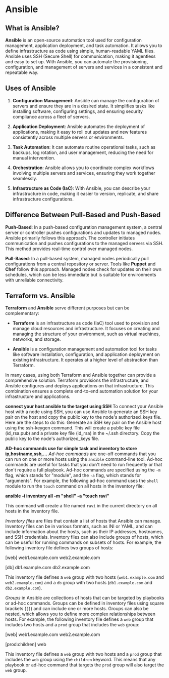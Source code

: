 # Ansible



## What is Ansible?

**Ansible** is an open-source automation tool used for configuration management, application deployment, and task automation. It allows you to define infrastructure as code using simple, human-readable YAML files. Ansible uses SSH (Secure Shell) for communication, making it agentless and easy to set up. With Ansible, you can automate the provisioning, configuration, and management of servers and services in a consistent and repeatable way.

## Uses of Ansible

1. **Configuration Management**: Ansible can manage the configuration of servers and ensure they are in a desired state. It simplifies tasks like installing software, configuring settings, and ensuring security compliance across a fleet of servers.

2. **Application Deployment**: Ansible automates the deployment of applications, making it easy to roll out updates and new features consistently across multiple servers or environments.

3. **Task Automation**: It can automate routine operational tasks, such as backups, log rotation, and user management, reducing the need for manual intervention.

4. **Orchestration**: Ansible allows you to coordinate complex workflows involving multiple servers and services, ensuring they work together seamlessly.

5. **Infrastructure as Code (IaC)**: With Ansible, you can describe your infrastructure in code, making it easier to version, replicate, and share infrastructure configurations.


## Difference Between Pull-Based and Push-Based

**Push-Based**: In a push-based configuration management system, a central server or controller pushes configurations and updates to managed nodes. Ansible primarily follows this approach. The controller initiates communication and pushes configurations to the managed servers via SSH. This method provides real-time control over managed nodes.

**Pull-Based**: In a pull-based system, managed nodes periodically pull configurations from a central repository or server. Tools like **Puppet** and **Chef** follow this approach. Managed nodes check for updates on their own schedules, which can be less immediate but is suitable for environments with unreliable connectivity.

## Terraform vs. Ansible

**Terraform** and **Ansible** serve different purposes but can be complementary:

- **Terraform** is an infrastructure as code (IaC) tool used to provision and manage cloud resources and infrastructure. It focuses on creating and managing the structure of your environment, such as virtual machines, networks, and storage.

- **Ansible** is a configuration management and automation tool for tasks like software installation, configuration, and application deployment on existing infrastructure. It operates at a higher level of abstraction than Terraform.

In many cases, using both Terraform and Ansible together can provide a comprehensive solution. Terraform provisions the infrastructure, and Ansible configures and deploys applications on that infrastructure. This combination ensures a complete end-to-end automation solution for your infrastructure and applications.




**connect your host ansible to the target using SSH**
To connect your Ansible host with a node using SSH, you can use Ansible to generate an SSH key pair on the host and copy the public key to the node's authorized_keys file. Here are the steps to do this:
Generate an SSH key pair on the Ansible host using the ssh-keygen command. This will create a public key file (id_rsa.pub) and a private key file (id_rsa) in the ~/.ssh directory.
Copy the public key to the node's authorized_keys file.



**AD-hoc commands use for simple task   and inventory to store ip,hostname,ssh,...**
*Ad-hoc commands* are one-off commands that you can run on one or more hosts using the `ansible` command-line tool. Ad-hoc commands are useful for tasks that you don't need to run frequently or that don't require a full playbook. Ad-hoc commands are specified using the `-m` flag, which stands for "module", and the `-a` flag, which stands for "arguments". For example, the following ad-hoc command uses the `shell` module to run the `touch` command on all hosts in the inventory file:

 <b> ansible -i inventory all -m "shell" -a "touch ravi" </b>

This command will create a file named `ravi` in the current directory on all hosts in the inventory file.

*Inventory files* are files that contain a list of hosts that Ansible can manage. Inventory files can be in various formats, such as INI or YAML, and can include information about the hosts, such as their IP addresses, hostnames, and SSH credentials. Inventory files can also include groups of hosts, which can be useful for running commands on subsets of hosts. For example, the following inventory file defines two groups of hosts:

[web]
web1.example.com
web2.example.com

[db]
db1.example.com
db2.example.com

This inventory file defines a `web` group with two hosts (`web1.example.com` and `web2.example.com`) and a `db` group with two hosts (`db1.example.com` and `db2.example.com`).

*Groups* in Ansible are collections of hosts that can be targeted by playbooks or ad-hoc commands. Groups can be defined in inventory files using square brackets (`[]`) and can include one or more hosts. Groups can also be nested, which allows you to define more complex relationships between hosts. For example, the following inventory file defines a `web` group that includes two hosts and a `prod` group that includes the `web` group:

[web]
web1.example.com
web2.example.com

[prod:children]
web

This inventory file defines a `web` group with two hosts and a `prod` group that includes the `web` group using the `children` keyword. This means that any playbook or ad-hoc command that targets the `prod` group will also target the `web` group.
